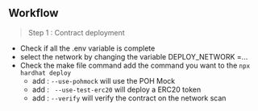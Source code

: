 
## Workflow

> Step 1 : Contract deployment
- Check if all the .env variable is complete
- select the network by changing the variable DEPLOY_NETWORK =...
- Check the make file command add the command you want to the ``npx hardhat deploy``
  - add : ``--use-pohmock`` will use the POH Mock
  - add : `` --use-test-erc20`` will deploy a ERC20 token
  - add : `` --verify `` will verify the contract on the network scan
